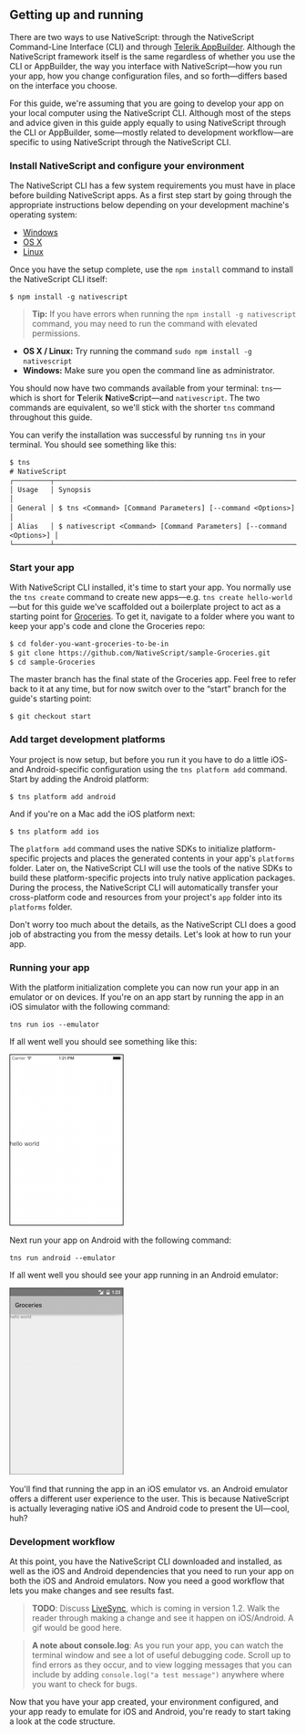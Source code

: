 ## Getting up and running

There are two ways to use NativeScript: through the NativeScript Command-Line Interface (CLI) and through [Telerik AppBuilder](http://www.telerik.com/appbuilder). Although the NativeScript framework itself is the same regardless of whether you use the CLI or AppBuilder, the way you interface with NativeScript—how you run your app, how you change configuration files, and so forth—differs based on the interface you choose.

For this guide, we're assuming that you are going to develop your app on your local computer using the NativeScript CLI. Although most of the steps and advice given in this guide apply equally to using NativeScript through the CLI or AppBuilder, some—mostly related to development workflow—are specific to using NativeScript through the NativeScript CLI.

### Install NativeScript and configure your environment

The NativeScript CLI has a few system requirements you must have in place before building NativeScript apps. As a first step start by going through the appropriate instructions below depending on your development machine's operating system:

- [Windows](http://docs.nativescript.org/setup/ns-cli-setup/ns-setup-win.html)
- [OS X](http://docs.nativescript.org/setup/ns-cli-setup/ns-setup-os-x.html)
- [Linux](http://docs.nativescript.org/setup/ns-cli-setup/ns-setup-linux.html)

Once you have the setup complete, use the `npm install` command to install the NativeScript CLI itself:

```
$ npm install -g nativescript
```

>**Tip:** If you have errors when running the `npm install -g nativescript` command, you may need to run the command with elevated permissions.
- **OS X / Linux:** Try running the command `sudo npm install -g nativescript`
- **Windows:** Make sure you open the command line as administrator.

You should now have two commands available from your terminal: `tns`—which is short for **T**elerik **N**ative**S**cript—and `nativescript`. The two commands are equivalent, so we'll stick with the shorter `tns` command throughout this guide.

You can verify the installation was successful by running `tns` in your terminal. You should see something like this:

```
$ tns
# NativeScript
┌─────────┬─────────────────────────────────────────────────────────────────────┐
│ Usage   │ Synopsis                                                            │
│ General │ $ tns <Command> [Command Parameters] [--command <Options>]          │
│ Alias   │ $ nativescript <Command> [Command Parameters] [--command <Options>] │
└─────────┴─────────────────────────────────────────────────────────────────────┘
```

### Start your app

With NativeScript CLI installed, it's time to start your app. You normally use the `tns create` command to create new apps—e.g. `tns create hello-world`—but for this guide we've scaffolded out a boilerplate project to act as a starting point for [Groceries](https://github.com/NativeScript/sample-Groceries). To get it, navigate to a folder where you want to keep your app's code and clone the Groceries repo:

```
$ cd folder-you-want-groceries-to-be-in
$ git clone https://github.com/NativeScript/sample-Groceries.git
$ cd sample-Groceries
```

The master branch has the final state of the Groceries app. Feel free to refer back to it at any time, but for now switch over to the “start” branch for the guide's starting point:

```
$ git checkout start
```

### Add target development platforms

Your project is now setup, but before you run it you have to do a little iOS- and Android-specific configuration using the `tns platform add` command. Start by adding the Android platform:

```
$ tns platform add android
```

And if you're on a Mac add the iOS platform next:

```
$ tns platform add ios
```

The `platform add` command uses the native SDKs to initialize platform-specific projects and places the generated contents in your app's `platforms` folder. Later on, the NativeScript CLI will use the tools of the native SDKs to build these platform-specific projects into truly native application packages. During the process, the NativeScript CLI will automatically transfer your cross-platform code and resources from your project's `app` folder into its `platforms` folder.

Don't worry too much about the details, as the NativeScript CLI does a good job of abstracting you from the messy details. Let's look at how to run your app.

### Running your app

With the platform initialization complete you can now run your app in an emulator or on devices. If you're on an app start by running the app in an iOS simulator with the following command:

```
tns run ios --emulator
``` 

If all went well you should see something like this:

![login](images/login-intro1-ios.png)

Next run your app on Android with the following command:

```
tns run android --emulator
```

If all went well you should see your app running in an Android emulator:

![login](images/login-intro1-android.png)

You'll find that running the app in an iOS emulator vs. an Android emulator offers a different user experience to the user. This is because NativeScript is actually leveraging native iOS and Android code to present the UI—cool, huh?

### Development workflow

At this point, you have the NativeScript CLI downloaded and installed, as well as the iOS and Android dependencies that you need to run your app on both the iOS and Android emulators. Now you need a good workflow that lets you make changes and see results fast.

> **TODO**: Discuss [LiveSync](https://github.com/NativeScript/nativescript-cli/issues/523), which is coming in version 1.2. Walk the reader through making a change and see it happen on iOS/Android. A gif would be good here.

>**A note about console.log**: As you run your app, you can watch the terminal window and see a lot of useful debugging code. Scroll up to find errors as they occur, and to view logging messages that you can include by adding `console.log("a test message")` anywhere where you want to check for bugs.

Now that you have your app created, your environment configured, and your app ready to emulate for iOS and Android, you're ready to start taking a look at the code structure.
